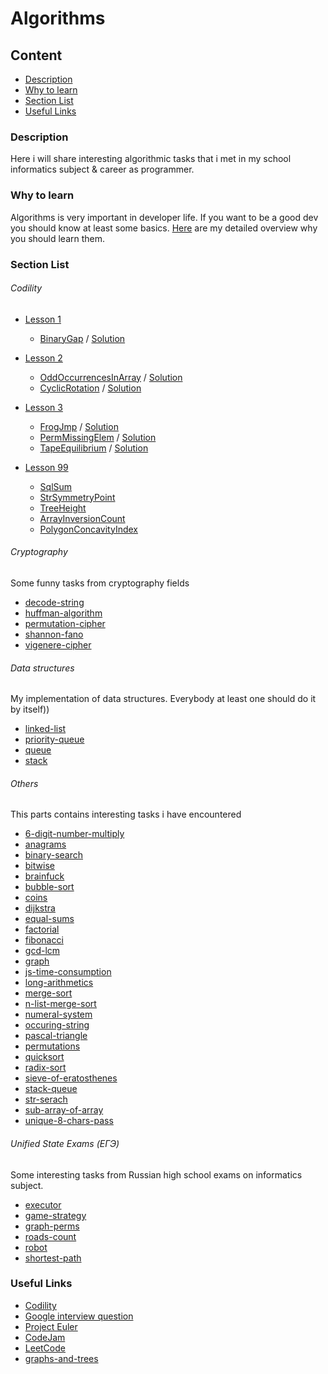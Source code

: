 # Algorithms

## Content
* [Description](#description)
* [Why to learn](#why-to-learn)
* [Section List](#section-list)
* [Useful Links](#useful-links)


### Description
Here i will share interesting algorithmic tasks that i met in my school informatics subject & career as programmer.

### Why to learn

Algorithms is very important in developer life. If you want to be a good dev you should know at least some basics.
[Here](https://github.com/dgaydukov/how-to-become-a-senior-js-developer/blob/master/algorithm/why-to-learn.md) are my detailed overview why you should learn them.

### Section List

###### Codility
* [Lesson 1](https://codility.com/programmers/lessons/1-iterations/) 
    * [BinaryGap](https://github.com/dgaydukov/how-to-become-a-senior-js-developer/blob/master/algorithm/tasks/1-BinaryGap.js) / [Solution](https://app.codility.com/demo/results/trainingWC3TR8-J38/)

* [Lesson 2](https://codility.com/programmers/lessons/2-arrays/) 
    * [OddOccurrencesInArray](https://github.com/dgaydukov/how-to-become-a-senior-js-developer/blob/master/algorithm/tasks/2-OddOccurrencesInArray.js) / [Solution](https://app.codility.com/demo/results/training7X5JGG-45W/)
    * [CyclicRotation](https://github.com/dgaydukov/how-to-become-a-senior-js-developer/blob/master/algorithm/tasks/2-CyclicRotation.js) / [Solution](https://app.codility.com/demo/results/trainingZYYCRC-XK7/)


* [Lesson 3](https://codility.com/programmers/lessons/3-time_complexity/) 
    * [FrogJmp](https://github.com/dgaydukov/how-to-become-a-senior-js-developer/blob/master/algorithm/tasks/3-FrogJmp.js) / [Solution](https://app.codility.com/demo/results/training922HS7-RCD/)
    * [PermMissingElem](https://github.com/dgaydukov/how-to-become-a-senior-js-developer/blob/master/algorithm/tasks/3-PermMissingElem.js) / [Solution](https://app.codility.com/demo/results/trainingNGTBPE-P2Y/)
    * [TapeEquilibrium](https://github.com/dgaydukov/how-to-become-a-senior-js-developer/blob/master/algorithm/tasks/3-TapeEquilibrium.js) / [Solution](https://app.codility.com/demo/results/trainingAA8VX9-US2/)


* [Lesson 99](https://app.codility.com/programmers/lessons/99-future_training/) 
    * [SqlSum](https://github.com/dgaydukov/how-to-become-a-senior-js-developer/blob/master/algorithm/codility/99-SqlSum.js)
    * [StrSymmetryPoint](https://github.com/dgaydukov/how-to-become-a-senior-js-developer/blob/master/algorithm/codility/99-StrSymmetryPoint.js)
    * [TreeHeight](https://github.com/dgaydukov/how-to-become-a-senior-js-developer/blob/master/algorithm/codility/99-TreeHeight.js)
    * [ArrayInversionCount](https://github.com/dgaydukov/how-to-become-a-senior-js-developer/blob/master/algorithm/codility/99-ArrayInversionCount.js)
    * [PolygonConcavityIndex](https://github.com/dgaydukov/how-to-become-a-senior-js-developer/blob/master/algorithm/codility/99-PolygonConcavityIndex.js)


###### Cryptography

Some funny tasks from cryptography fields

* [decode-string](https://github.com/dgaydukov/how-to-become-a-senior-js-developer/blob/master/algorithm/cryptography/decode-string.js)
* [huffman-algorithm](https://github.com/dgaydukov/how-to-become-a-senior-js-developer/blob/master/algorithm/cryptography/huffman-algorithm.js)
* [permutation-cipher](https://github.com/dgaydukov/how-to-become-a-senior-js-developer/blob/master/algorithm/cryptography/permutation-cipher.js)
* [shannon-fano](https://github.com/dgaydukov/how-to-become-a-senior-js-developer/blob/master/algorithm/cryptography/shannon-fano.js)
* [vigenere-cipher](https://github.com/dgaydukov/how-to-become-a-senior-js-developer/blob/master/algorithm/cryptography/vigenere-cipher.js)

###### Data structures

My implementation of data structures. Everybody at least one should do it by itself))

* [linked-list](https://github.com/dgaydukov/how-to-become-a-senior-js-developer/blob/master/algorithm/data-structures/linked-list.js)
* [priority-queue](https://github.com/dgaydukov/how-to-become-a-senior-js-developer/blob/master/algorithm/data-structures/priority-queue.js)
* [queue](https://github.com/dgaydukov/how-to-become-a-senior-js-developer/blob/master/algorithm/data-structures/queue.js)
* [stack](https://github.com/dgaydukov/how-to-become-a-senior-js-developer/blob/master/algorithm/data-structures/stack.js)


###### Others

This parts contains interesting tasks i have encountered

* [6-digit-number-multiply](https://github.com/dgaydukov/how-to-become-a-senior-js-developer/blob/master/algorithm/others/6-digit-number-multiply.js)
* [anagrams](https://github.com/dgaydukov/how-to-become-a-senior-js-developer/blob/master/algorithm/others/anagrams.js)
* [binary-search](https://github.com/dgaydukov/how-to-become-a-senior-js-developer/blob/master/algorithm/others/binary-search.js)
* [bitwise](https://github.com/dgaydukov/how-to-become-a-senior-js-developer/blob/master/algorithm/others/bitwise.js)
* [brainfuck](https://github.com/dgaydukov/how-to-become-a-senior-js-developer/blob/master/algorithm/others/brainfuck.js)
* [bubble-sort](https://github.com/dgaydukov/how-to-become-a-senior-js-developer/blob/master/algorithm/others/bubble-sort.js)
* [coins](https://github.com/dgaydukov/how-to-become-a-senior-js-developer/blob/master/algorithm/others/coins.js)
* [dijkstra](https://github.com/dgaydukov/how-to-become-a-senior-js-developer/blob/master/algorithm/others/dijkstra.js)
* [equal-sums](https://github.com/dgaydukov/how-to-become-a-senior-js-developer/blob/master/algorithm/others/equal-sums.js)
* [factorial](https://github.com/dgaydukov/how-to-become-a-senior-js-developer/blob/master/algorithm/others/factorial.js)
* [fibonacci](https://github.com/dgaydukov/how-to-become-a-senior-js-developer/blob/master/algorithm/others/fibonacci.js)
* [gcd-lcm](https://github.com/dgaydukov/how-to-become-a-senior-js-developer/blob/master/algorithm/others/gcd-lcm.js)
* [graph](https://github.com/dgaydukov/how-to-become-a-senior-js-developer/blob/master/algorithm/others/graph.js)
* [js-time-consumption](https://github.com/dgaydukov/how-to-become-a-senior-js-developer/blob/master/algorithm/others/js-time-consumption.js)
* [long-arithmetics](https://github.com/dgaydukov/how-to-become-a-senior-js-developer/blob/master/algorithm/others/long-arithmetics.js)
* [merge-sort](https://github.com/dgaydukov/how-to-become-a-senior-js-developer/blob/master/algorithm/others/merge-sort.js)
* [n-list-merge-sort](https://github.com/dgaydukov/how-to-become-a-senior-js-developer/blob/master/algorithm/others/n-list-merge-sort.js)
* [numeral-system](https://github.com/dgaydukov/how-to-become-a-senior-js-developer/blob/master/algorithm/others/numeral-system.js)
* [occuring-string](https://github.com/dgaydukov/how-to-become-a-senior-js-developer/blob/master/algorithm/others/occuring-string.js)
* [pascal-triangle](https://github.com/dgaydukov/how-to-become-a-senior-js-developer/blob/master/algorithm/others/pascal-triangle.js)
* [permutations](https://github.com/dgaydukov/how-to-become-a-senior-js-developer/blob/master/algorithm/others/permutations.js)
* [quicksort](https://github.com/dgaydukov/how-to-become-a-senior-js-developer/blob/master/algorithm/others/quicksort.js)
* [radix-sort](https://github.com/dgaydukov/how-to-become-a-senior-js-developer/blob/master/algorithm/others/radix-sort.js)
* [sieve-of-eratosthenes](https://github.com/dgaydukov/how-to-become-a-senior-js-developer/blob/master/algorithm/others/sieve-of-eratosthenes.js)
* [stack-queue](https://github.com/dgaydukov/how-to-become-a-senior-js-developer/blob/master/algorithm/others/stack-queue.js)
* [str-serach](https://github.com/dgaydukov/how-to-become-a-senior-js-developer/blob/master/algorithm/others/str-serach.js)
* [sub-array-of-array](https://github.com/dgaydukov/how-to-become-a-senior-js-developer/blob/master/algorithm/others/sub-array-of-array.js)
* [unique-8-chars-pass](https://github.com/dgaydukov/how-to-become-a-senior-js-developer/blob/master/algorithm/others/unique-8-chars-pass.js)


###### Unified State Exams (ЕГЭ)

Some interesting tasks from Russian high school exams on informatics subject.

* [executor](https://github.com/dgaydukov/how-to-become-a-senior-js-developer/blob/master/algorithm/unified-state-exam/executor.js)
* [game-strategy](https://github.com/dgaydukov/how-to-become-a-senior-js-developer/blob/master/algorithm/unified-state-exam/game-strategy.js)
* [graph-perms](https://github.com/dgaydukov/how-to-become-a-senior-js-developer/blob/master/algorithm/unified-state-exam/graph-perms.js)
* [roads-count](https://github.com/dgaydukov/how-to-become-a-senior-js-developer/blob/master/algorithm/unified-state-exam/roads-count.js)
* [robot](https://github.com/dgaydukov/how-to-become-a-senior-js-developer/blob/master/algorithm/unified-state-exam/robot.js)
* [shortest-path](https://github.com/dgaydukov/how-to-become-a-senior-js-developer/blob/master/algorithm/unified-state-exam/shortest-path.js)




### Useful Links
* [Codility](https://codility.com/programmers/lessons)
* [Google interview question](https://code.google.com/codejam/past-contests)
* [Project Euler](https://projecteuler.net/archives)
* [CodeJam](https://code.google.com/codejam/past-contests)
* [LeetCode](https://leetcode.com/problemset/algorithms)
* [graphs-and-trees](https://github.com/donnemartin/interactive-coding-challenges#graphs-and-trees)




